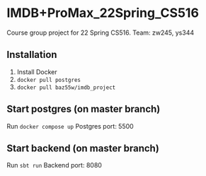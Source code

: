 # IMDB+ProMax_22Spring_CS516

Course group project for 22 Spring CS516. Team: zw245, ys344

## Installation

1. Install Docker 
2. `docker pull postgres`
3. `docker pull baz55w/imdb_project`

## Start postgres (on master branch)
Run `docker compose up`
Postgres port: 5500

## Start backend (on master branch)
Run `sbt run`
Backend port: 8080
